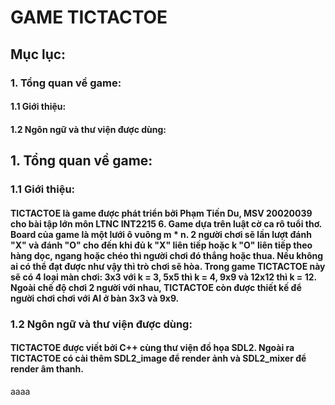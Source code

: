 # GAME TICTACTOE
## Mục lục:

### 1. Tổng quan về game:
#### 1.1 Giới thiệu:
#### 1.2 Ngôn ngữ và thư viện được dùng:


## 1. Tổng quan về game:
### 1.1 Giới thiệu:
#### TICTACTOE là game được phát triển bởi Phạm Tiến Du, MSV 20020039 cho bài tập lớn môn LTNC INT2215 6. Game dựa trên luật cờ ca rô tuổi thơ. Board của game là một lưới ô vuông m * n. 2 người chơi sẽ lần lượt đánh "X" và đánh "O" cho đến khi đủ k "X" liên tiếp hoặc k "O" liên tiếp theo hàng dọc, ngang hoặc chéo thì người chơi đó thắng hoặc thua. Nếu không ai có thể đạt được như vậy thì trò chơi sẽ hòa. Trong game TICTACTOE này sẽ có 4 loại màn chơi: 3x3 với k = 3, 5x5 thì k = 4, 9x9 và 12x12 thì k = 12. Ngoài chế độ chơi 2 người với nhau, TICTACTOE còn được thiết kế để người chơi chơi với AI ở bàn 3x3 và 9x9.
  
### 1.2 Ngôn ngữ và thư viện được dùng:
#### TICTACTOE được viết bởi C++ cùng thư viện đồ họa SDL2. Ngoài ra TICTACTOE có cài thêm SDL2_image để render ảnh và SDL2_mixer để render âm thanh.
aaaa
